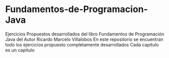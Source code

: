 # Fundamentos-de-Programacion-Java
Ejercicios Propuestos desarrollados del libro Fundamentos de Programación Java del Autor Ricardo Marcelo Villalobos
En este repositorio se encuentran todo los ejercicios propuesto completamente desarrollados
Cada capitulo es un capitulo
